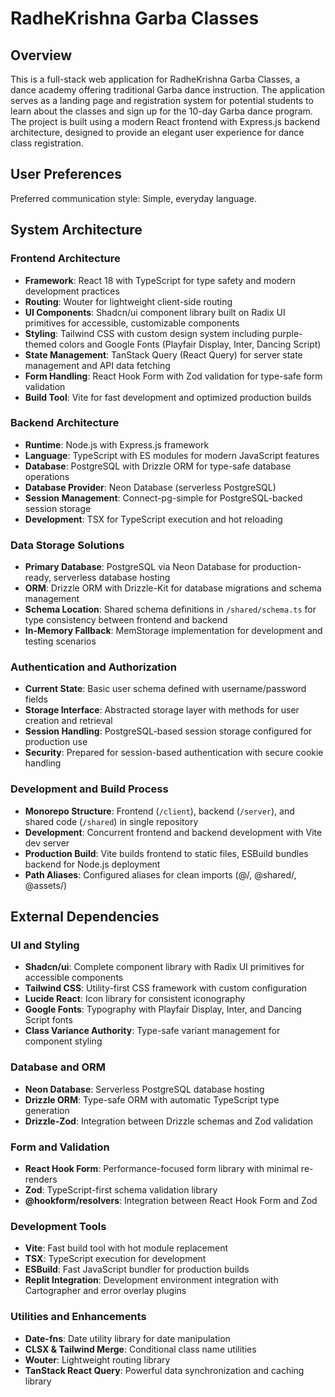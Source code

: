 # RadheKrishna Garba Classes

## Overview

This is a full-stack web application for RadheKrishna Garba Classes, a dance academy offering traditional Garba dance instruction. The application serves as a landing page and registration system for potential students to learn about the classes and sign up for the 10-day Garba dance program. The project is built using a modern React frontend with Express.js backend architecture, designed to provide an elegant user experience for dance class registration.

## User Preferences

Preferred communication style: Simple, everyday language.

## System Architecture

### Frontend Architecture
- **Framework**: React 18 with TypeScript for type safety and modern development practices
- **Routing**: Wouter for lightweight client-side routing
- **UI Components**: Shadcn/ui component library built on Radix UI primitives for accessible, customizable components
- **Styling**: Tailwind CSS with custom design system including purple-themed colors and Google Fonts (Playfair Display, Inter, Dancing Script)
- **State Management**: TanStack Query (React Query) for server state management and API data fetching
- **Form Handling**: React Hook Form with Zod validation for type-safe form validation
- **Build Tool**: Vite for fast development and optimized production builds

### Backend Architecture
- **Runtime**: Node.js with Express.js framework
- **Language**: TypeScript with ES modules for modern JavaScript features
- **Database**: PostgreSQL with Drizzle ORM for type-safe database operations
- **Database Provider**: Neon Database (serverless PostgreSQL)
- **Session Management**: Connect-pg-simple for PostgreSQL-backed session storage
- **Development**: TSX for TypeScript execution and hot reloading

### Data Storage Solutions
- **Primary Database**: PostgreSQL via Neon Database for production-ready, serverless database hosting
- **ORM**: Drizzle ORM with Drizzle-Kit for database migrations and schema management
- **Schema Location**: Shared schema definitions in `/shared/schema.ts` for type consistency between frontend and backend
- **In-Memory Fallback**: MemStorage implementation for development and testing scenarios

### Authentication and Authorization
- **Current State**: Basic user schema defined with username/password fields
- **Storage Interface**: Abstracted storage layer with methods for user creation and retrieval
- **Session Handling**: PostgreSQL-based session storage configured for production use
- **Security**: Prepared for session-based authentication with secure cookie handling

### Development and Build Process
- **Monorepo Structure**: Frontend (`/client`), backend (`/server`), and shared code (`/shared`) in single repository
- **Development**: Concurrent frontend and backend development with Vite dev server
- **Production Build**: Vite builds frontend to static files, ESBuild bundles backend for Node.js deployment
- **Path Aliases**: Configured aliases for clean imports (@/, @shared/, @assets/)

## External Dependencies

### UI and Styling
- **Shadcn/ui**: Complete component library with Radix UI primitives for accessible components
- **Tailwind CSS**: Utility-first CSS framework with custom configuration
- **Lucide React**: Icon library for consistent iconography
- **Google Fonts**: Typography with Playfair Display, Inter, and Dancing Script fonts
- **Class Variance Authority**: Type-safe variant management for component styling

### Database and ORM
- **Neon Database**: Serverless PostgreSQL database hosting
- **Drizzle ORM**: Type-safe ORM with automatic TypeScript type generation
- **Drizzle-Zod**: Integration between Drizzle schemas and Zod validation

### Form and Validation
- **React Hook Form**: Performance-focused form library with minimal re-renders
- **Zod**: TypeScript-first schema validation library
- **@hookform/resolvers**: Integration between React Hook Form and Zod

### Development Tools
- **Vite**: Fast build tool with hot module replacement
- **TSX**: TypeScript execution for development
- **ESBuild**: Fast JavaScript bundler for production builds
- **Replit Integration**: Development environment integration with Cartographer and error overlay plugins

### Utilities and Enhancements
- **Date-fns**: Date utility library for date manipulation
- **CLSX & Tailwind Merge**: Conditional class name utilities
- **Wouter**: Lightweight routing library
- **TanStack React Query**: Powerful data synchronization and caching library